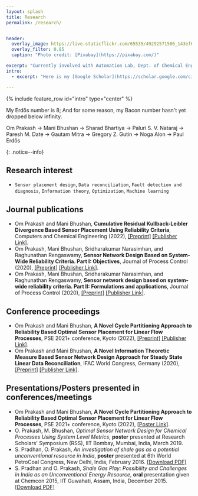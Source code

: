 ```yaml
---
layout: splash
title: Research
permalink: /research/


header:
  overlay_image: https://live.staticflickr.com/65535/49292571506_143ef68920_o.jpg #https://live.staticflickr.com/65535/49292154623_228b176860_o.jpg
  overlay_filter: 0.85
  caption: "Photo credit: [Pixabay](https://pixabay.com/)"

excerpt: "Currently involved with Automation Lab, Dept. of Chemical Engineering, IIT Bombay, India"
intro: 
  - excerpt: "Here is my [Google Scholar](https://scholar.google.com/citations?hl=en&user=B0GS6lsAAAAJ) and [ResearchGate](https://www.researchgate.net/profile/Om_Prakash120) profile."

---
```

{% include feature_row id="intro" type="center" %}

<!--- <summary> <i class="fas fa-plus-circle"></i> My Erdős number is 8; And for some reason, my Bacon number hasn't yet dropped below infinity.</summary>
<p>
Om Prakash -> Mani Bhushan -> Sharad Bhartiya -> Paluri S. V. Nataraj -> Paresh M. Date -> Gautam Mitra -> Gregory Z. Gutin -> Noga Alon -> Paul Erdős
</p>
</details>
{: .notice--info} -->

<i class="fas fa-plus-circle"></i> My Erdős number is 8; And for some reason, my Bacon number hasn't yet dropped below infinity.
<p>
Om Prakash -> Mani Bhushan -> Sharad Bhartiya -> Paluri S. V. Nataraj -> Paresh M. Date -> Gautam Mitra -> Gregory Z. Gutin -> Noga Alon -> Paul Erdős
</p>
{: .notice--info} 

## Research interest
- `Sensor placement design`, `Data reconciliation`, `Fault detection and diagnosis`, `Information theory`, `Optimization`, `Machine learning`

## Journal publications
- Om Prakash and Mani Bhushan, **Cumulative Residual Kullback-Leibler Divergence Based Sensor Placement Using Reliability Criteria**, Computers and Chemical Engineering (2022), [[Preprint]](https://www.researchgate.net/publication/361864977_Cumulative_Residual_Kullback-Leibler_Divergence_Based_Sensor_Placement_Using_Reliability_Criteria) [[Publisher Link]]().
- Om Prakash, Mani Bhushan, Sridharakumar Narasimhan, and Raghunathan Rengaswamy, **Sensor Network Design Based on System-Wide Reliability Criteria. Part I: Objectives**, Journal of Process Control (2020), [[Preprint]](https://www.researchgate.net/publication/343698496_Sensor_network_design_based_on_system-wide_reliability_criteria_Part_I_Objectives) [[Publisher Link]](https://doi.org/10.1016/j.jprocont.2020.07.007).
- Om Prakash, Mani Bhushan, Sridharakumar Narasimhan, and Raghunathan Rengaswamy, **Sensor network design based on system-wide reliability criteria. Part II: Formulations and applications**, Journal of Process Control (2020), [[Preprint]](https://www.researchgate.net/publication/343205556_Sensor_network_design_based_on_system-wide_reliability_criteria_Part_II_Formulations_and_applications) [[Publisher Link]](https://doi.org/10.1016/j.jprocont.2020.07.004).


## Conference proceedings
- Om Prakash and Mani Bhushan, **A Novel Cycle Partitioning Approach to Reliability Based Optimal Sensor Placement for Linear Flow Processes**, PSE 2021+ conference, Kyoto (2022), [[Preprint]](https://www.researchgate.net/publication/361864979_A_Novel_Cycle_Partitioning_Approach_to_Reliability_Based_Optimal_Sensor_Placement_for_Linear_Flow_Processes) [[Publisher Link]]().
- Om Prakash and Mani Bhushan, **A Novel Information Theoretic Measure Based Sensor Network Design Approach for Steady State Linear Data Reconciliation**, IFAC World Congress, Germany (2020), [[Preprint]](https://www.researchgate.net/publication/350912110_A_Novel_Information_Theoretic_Measure_Based_Sensor_Network_Design_Approach_for_Steady_State_Linear_Data_Reconciliation) [[Publisher Link]](https://doi.org/10.1016/j.ifacol.2020.12.1750).

## Presentations/Posters presented in conferences/meetings
- Om Prakash and Mani Bhushan, **A Novel Cycle Partitioning Approach to Reliability Based Optimal Sensor Placement for Linear Flow Processes**, PSE 2021+ conference, Kyoto (2022), [[Poster Link]](https://www.researchgate.net/publication/361865119_A_Novel_Cycle_Partitioning_Approach_to_Reliability_Based_Optimal_Sensor_Placement_for_Linear_Flow_Processes).
- O. Prakash, M. Bhushan, *Optimal Sensor Network Design for Chemical Processes Using System Level Metrics*, **poster** presented at Research Scholars' Symposium (RSS), IIT Bombay, Mumbai, India, March 2019.
- S. Pradhan, O. Prakash, *An investigation of shale gas as a potential unconventional resource in India*, **poster** presented at 6th World PetroCoal Congress, New Delhi, India, February 2016. [[Download PDF]](https://www.researchgate.net/publication/307930096_An_investigation_of_shale_gas_as_a_potential_unconventional_resource_in_India)
- S. Pradhan and O. Prakash, *Shale Gas Play: Possibility and Challenges in India as an Unconventional Energy Resource*, **oral** presentation given at Chemcon 2015, IIT Guwahati, Assam, India, December 2015. [[Download PDF]](https://www.researchgate.net/publication/307931834_Shale_Gas_Play_Possibility_and_Challenges_in_India_as_an_Unconventional_Energy_Resource/stats)

